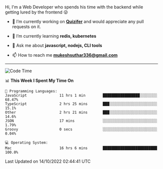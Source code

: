 Hi, I'm a Web Developer who spends his time with the backend while getting lured by the frontend 😜

- 🔭 I’m currently working on **[Quizifer](https://github.com/SutharMukesh/Quizifer/)** and would appreciate any pull requests on it.

- 🌱 I’m currently learning **redis, kubernetes**

- 💬 Ask me about **javascript, nodejs, CLI tools**

- 📫 How to reach me **mukeshsuthar336@gmail.com**

---
<!--START_SECTION:waka-->
![Code Time](http://img.shields.io/badge/Code%20Time-1%2C817%20hrs%2011%20mins-blue)

📊 **This Week I Spent My Time On** 

```text
💬 Programming Languages: 
JavaScript               11 hrs 1 min        █████████████████░░░░░░░░   68.47% 
TypeScript               2 hrs 25 mins       ███░░░░░░░░░░░░░░░░░░░░░░   15.1% 
Other                    2 hrs 21 mins       ███░░░░░░░░░░░░░░░░░░░░░░   14.6% 
JSON                     17 mins             ░░░░░░░░░░░░░░░░░░░░░░░░░   1.79% 
Groovy                   0 secs              ░░░░░░░░░░░░░░░░░░░░░░░░░   0.04%

💻 Operating System: 
Mac                      16 hrs 6 mins       █████████████████████████   100.0%

```


 Last Updated on 14/10/2022 02:44:41 UTC
<!--END_SECTION:waka-->
